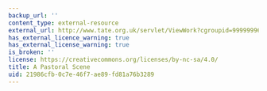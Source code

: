 ```yaml
---
backup_url: ''
content_type: external-resource
external_url: http://www.tate.org.uk/servlet/ViewWork?cgroupid=999999961&workid=11047&searchid=8869&tabview=image
has_external_licence_warning: true
has_external_license_warning: true
is_broken: ''
license: https://creativecommons.org/licenses/by-nc-sa/4.0/
title: A Pastoral Scene
uid: 21986cfb-0c7e-46f7-ae89-fd81a76b3289
---
```


